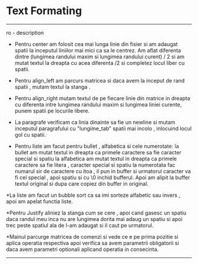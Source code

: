 # Text Formating

_________________________________________________________________________________________________________________________________
 ro - description 
 
* Pentru center am folosit cea mai lunga linie din fisier si am adaugat spatii la inceputul
liniilor mai mici ca sa le centrez. Am aflat diferenta dintre (lungimea randului maxim si lungimea randului 
curent) / 2  si am mutat textul la dreapta  cu acea diferenta /2 si completez locul liber cu spatii. 

* Pentru align_left am parcurs matricea si daca avem la inceput de rand spatii , mutam textul la stanga .

* Pentru align_right mutam textul de pe fiecare linie din matrice in dreapta cu diferenta intre lungimea randului maxim 
si lungimea liniei curente, punem spatii pe locurile libere.

* La paragrafe verificam ca linia dinainte sa fie un newline si mutam inceputul paragrafului cu "lungime_tab" spatii mai incolo , inlocuind locul gol cu spatii.

* Pentru liste am facut pentru bullet , alfabetica si cele numerotate:
la bullet am mutat textul in dreapta  ca primele caractere sa fie  caracter special si spatiu
la alfabetica am mutat textul in dreapta ca primele caractere sa fie litera , caracter special si spatiu 
la numerotata fac numarul sir de caractere cu itoa , il pun in buffer si urmatorul caracter va fi cel 
special , apoi spatiu si cu \0 inchid bufferul. Apoi am alipit la buffer textul original si dupa care copiez
din buffer in original.

*La liste am facut un bubble sort  ca sa imi sorteze alfabetic sau invers , apoi am apelat functia liste. 

*Pentru Justify aliniez la stanga cum se cere , apoi cand gasesc un spatiu daca randul meu inca nu are
lungimea dorita mai adaug un spatiu si apoi trec peste spatiul ala de l-am adaugat si il caut pe urmatorul.

*Mainul parcurge matricea de comenzi si vede ce e pe prima pozitie si aplica operatia respectiva
apoi verifica sa avem parametrii obligatorii si daca avem parametri optionali aplicand operatia in consecinta.
_____________________________________________________________________________________________________________________

